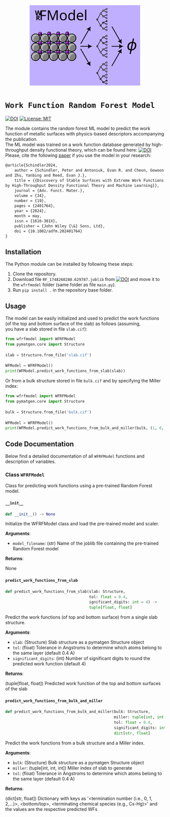 <div align="center">
  <img alt="WFRFModel Logo" src=logo.svg width="350"><br>
</div>

# `Work Function Random Forest Model`

[![DOI](https://zenodo.org/badge/DOI/10.5281/zenodo.10449567.svg)](https://zenodo.org/doi/10.5281/zenodo.10449567)
[![License: MIT](https://img.shields.io/badge/License-MIT-yellow.svg)](https://opensource.org/licenses/MIT)

The module contains the random forest ML model to predict the work function of metallic surfaces 
with physics-based descriptors accompanying the publication.<br>
The ML model was trained on a work function database generated by high-throughput density 
functional theory, which can be found here: [![DOI](https://zenodo.org/badge/DOI/10.5281/zenodo.10381505.svg)](https://zenodo.org/doi/10.5281/zenodo.10381505) <br>
Please, cite the following [paper](https://doi.org/10.1002/adfm.202401764) if you use the model in your research:
```
@article{Schindler2024,
	author = {Schindler, Peter and Antoniuk, Evan R. and Cheon, Gowoon and Zhu, Yanbing and Reed, Evan J.},
	title = {{Discovery of Stable Surfaces with Extreme Work Functions by High-Throughput Density Functional Theory and Machine Learning}},
	journal = {Adv. Funct. Mater.},
	volume = {34},
	number = {19},
	pages = {2401764},
	year = {2024},
	month = may,
	issn = {1616-301X},
	publisher = {John Wiley {\&} Sons, Ltd},
	doi = {10.1002/adfm.202401764}
}
```

## Installation

The Python module can be installed by following these steps: 
1. Clone the repository.
2. Download file `RF_1748260280.629787.joblib` from [![DOI](https://zenodo.org/badge/DOI/10.5281/zenodo.10449567.svg)](https://zenodo.org/doi/10.5281/zenodo.10449567) and move it to the `wfrfmodel` folder (same folder as file `main.py`).
3. Run `pip install .` in the repository base folder.

## Usage

The model can be easily initialized and used to predict the work functions 
(of the top and bottom surface of the slab) as follows (assuming,  
you have a slab stored in file `slab.cif`):

```Python
from wfrfmodel import WFRFModel
from pymatgen.core import Structure

slab = Structure.from_file('slab.cif')

WFModel = WFRFModel()
print(WFModel.predict_work_functions_from_slab(slab)) 
```

Or from a bulk structure stored in file `bulk.cif` and by specifying the Miller index:

```Python
from wfrfmodel import WFRFModel
from pymatgen.core import Structure

bulk = Structure.from_file('bulk.cif')

WFModel = WFRFModel()
print(WFModel.predict_work_functions_from_bulk_and_miller(bulk, (1, 0, 0))) 
```

## Code Documentation

Below find a detailed documentation of all `WFRFModel` functions  and description of variables.


### Class `WFRFModel`

Class for predicting work functions using a pre-trained Random Forest model.

#### `__init__`

```python
def __init__() -> None
```

Initialize the WFRFModel class and load the pre-trained model and scaler.

**Arguments**:

- `model_filename`: (str) Name of the joblib file containing the pre-trained Random Forest model

**Returns**:

None

#### `predict_work_functions_from_slab`

```python
def predict_work_functions_from_slab(slab: Structure, 
                                     tol: float = 0.4, 
                                     ignificant_digits: int = 4) -> 
                                     tuple[float, float]
```

Predict the work functions (of top and bottom surface) from a single slab structure.

**Arguments**:

- `slab`: (Structure) Slab structure as a pymatgen Structure object
- `tol`: (float) Tolerance in Angstroms to determine which atoms belong to the same layer (default 0.4 A)
- `significant_digits`: (int) Number of significant digits to round the predicted work function (default 4)
        
**Returns**:

(tuple[float, float]) Predicted work function of the top and bottom surfaces of the slab

#### `predict_work_functions_from_bulk_and_miller`

```python
def predict_work_functions_from_bulk_and_miller(bulk: Structure,
                                                miller: tuple[int, int, int],
                                                tol: float = 0.4,
                                                significant_digits: int = 4) ->
                                                dict[str, float]
```

Predict the work functions from a bulk structure and a Miller index.

**Arguments**:

- `bulk`: (Structure) Bulk structure as a pymatgen Structure object
- `miller`: (tuple[int, int, int]) Miller index of slab to generate
- `tol`: (float) Tolerance in Angstroms to determine which atoms belong to the same layer (default 0.4 A)
        
        
**Returns**:

(dict[str, float]) Dictionary with keys as '<termination number (i.e., 0, 1, 2,...)>, <bottom/top>, <terminating chemical species (e.g., Cs-Hg)>' and the values are the respective predicted WFs
